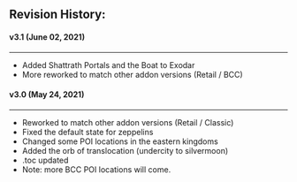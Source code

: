 ## Revision History:

#### v3.1 (June 02, 2021)
------------------------------
* Added Shattrath Portals and the Boat to Exodar
* More reworked to match other addon versions (Retail / BCC)

#### v3.0 (May 24, 2021)
------------------------------
* Reworked to match other addon versions (Retail / Classic)
* Fixed the default state for zeppelins
* Changed some POI locations in the eastern kingdoms
* Added the orb of translocation (undercity to silvermoon)
* .toc updated
* Note: more BCC POI locations will come.
